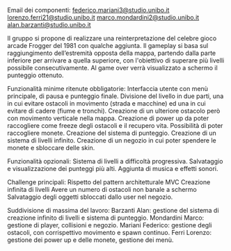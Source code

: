 Email dei componenti:
federico.mariani3@studio.unibo.it
lorenzo.ferri21@studio.unibo.it
marco.mondardini2@studio.unibo.it
alan.barzanti@studio.unibo.it

Il gruppo si propone di realizzare una reinterpretazione del celebre gioco arcade Frogger del 1981 con qualche aggiunta.
Il gameplay si basa sul raggiungimento dell’estremità opposta della mappa, partendo dalla parte inferiore per arrivare a quella superiore, con l'obiettivo di superare più livelli possibile consecutivamente.
Al game over verrà visualizzato a schermo il punteggio ottenuto.

Funzionalità minime ritenute obbligatorie:
Interfaccia utente con menù principale, di pausa e punteggio finale.
Divisione del livello in due parti, una in cui evitare ostacoli in movimento (strada e macchine) ed una in cui evitare di cadere (fiume e tronchi).
Creazione di un ulteriore ostacolo però con movimento verticale nella mappa.
Creazione di power up da poter raccogliere come freeze degli ostacoli e il recupero vita.
Possibilità di poter raccogliere monete.
Creazione del sistema di punteggio.
Creazione di un sistema di livelli infinito.
Creazione di un negozio in cui poter spendere le monete e sbloccare delle skin.

Funzionalità opzionali:
Sistema di livelli a difficoltà progressiva.
Salvataggio e visualizzazione dei punteggi più alti.
Aggiunta di musica e effetti sonori.

Challenge principali:
Rispetto del pattern architetturale MVC
Creazione infinita di livelli
Avere un numero di ostacoli non banale a schermo
Salvataggio degli oggetti sbloccati dallo user nel negozio.

Suddivisione di massima del lavoro:
Barzanti Alan: gestione del sistema di creazione infinito di livelli e sistema di punteggio.
Mondardini Marco: gestione di player, collisioni e negozio.
Mariani Federico: gestione degli ostacoli, con corrispettivo movimento e spawn continuo.
Ferri Lorenzo: gestione dei power up e delle monete, gestione dei menù.
